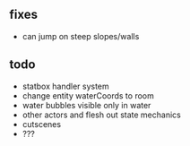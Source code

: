 ## fixes
- can jump on steep slopes/walls
## todo
- statbox handler system
- change entity waterCoords to room
- water bubbles visible only in water
- other actors and flesh out state mechanics
- cutscenes
- ???
